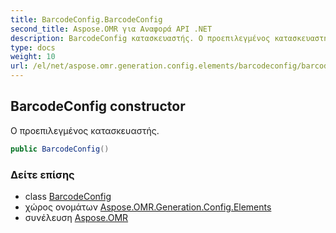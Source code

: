 ```yaml
---
title: BarcodeConfig.BarcodeConfig
second_title: Aspose.OMR για Αναφορά API .NET
description: BarcodeConfig κατασκευαστής. Ο προεπιλεγμένος κατασκευαστής.
type: docs
weight: 10
url: /el/net/aspose.omr.generation.config.elements/barcodeconfig/barcodeconfig/
---
```

## BarcodeConfig constructor

Ο προεπιλεγμένος κατασκευαστής.

```csharp
public BarcodeConfig()
```

### Δείτε επίσης

* class [BarcodeConfig](../)
* χώρος ονομάτων [Aspose.OMR.Generation.Config.Elements](../../barcodeconfig/)
* συνέλευση [Aspose.OMR](../../../)


